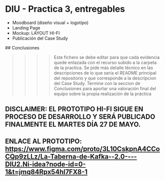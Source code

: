 # DIU - Practica 3, entregables

- Moodboard (diseño visual + logotipo)   
- Landing Page
- Mockup: LAYOUT HI-FI
- Publicación del Case Study

## Conclusiones

>>>> Este fichero se debe editar para que cada evidencia quede enlazada con el recurso subido a la carpeta de la practica. Se pide más detalle técnico en las descripciones de lo que sería el README principal del repositorio y que corresponde a la descripcion del Case Study.
>>>> Termine con la seccion de Conclusiones para aportar una valoración final del equipo sobre la propia realización de la práctica

## DISCLAIMER: EL PROTOTIPO HI-FI SIGUE EN PROCESO DE DESARROLLO Y SERÁ PUBLICADO FINALMENTE EL MARTES DÍA 27 DE MAYO.
## ENLACE AL PROTOTIPO: https://www.figma.com/proto/3L10CskpnA4CCoCQp9zLLz/La-Taberna-de-Kafka--2.0----DIU2.Ni-idea?node-id=0-1&t=jmq84Rpx54hl7FX8-1
